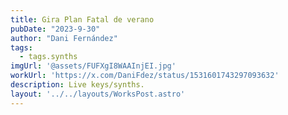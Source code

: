 ```yaml
---
title: Gira Plan Fatal de verano
pubDate: "2023-9-30"
author: "Dani Fernández"
tags:
  - tags.synths
imgUrl: '@assets/FUFXgI8WAAInjEI.jpg'
workUrl: 'https://x.com/DaniFdez/status/1531601743297093632'
description: Live keys/synths.
layout: '../../layouts/WorksPost.astro'
---
```

